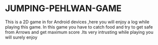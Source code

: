 # JUMPING-PEHLWAN-GAME
This is a 2D game in for Android devices ,here you will enjoy a log while playing this game. In this game you have to catch food and try to get safe from Arrows  and get maximum score .Its very intrusting while playing you will surely enjoy
